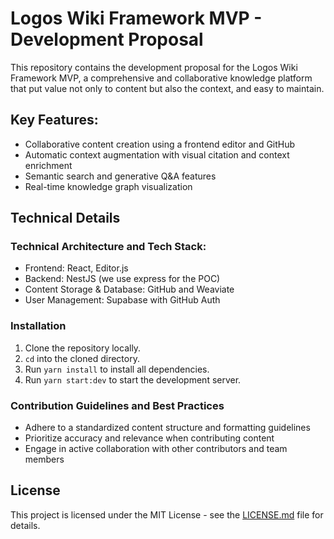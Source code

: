 # Logos Wiki Framework MVP - Development Proposal

This repository contains the development proposal for the Logos Wiki Framework MVP, a comprehensive and collaborative knowledge platform that put value not only to content but also the context, and easy to maintain.

## Key Features:

- Collaborative content creation using a frontend editor and GitHub
- Automatic context augmentation with visual citation and context enrichment
- Semantic search and generative Q&A features
- Real-time knowledge graph visualization

## Technical Details

### Technical Architecture and Tech Stack:

- Frontend: React, Editor.js
- Backend: NestJS (we use express for the POC)
- Content Storage & Database: GitHub and Weaviate
- User Management: Supabase with GitHub Auth

### Installation

1. Clone the repository locally.
2. `cd` into the cloned directory.
3. Run `yarn install` to install all dependencies.
4. Run `yarn start:dev` to start the development server.

### Contribution Guidelines and Best Practices

- Adhere to a standardized content structure and formatting guidelines
- Prioritize accuracy and relevance when contributing content
- Engage in active collaboration with other contributors and team members

## License

This project is licensed under the MIT License - see the [LICENSE.md](https://www.notion.so/LICENSE.md) file for details.
